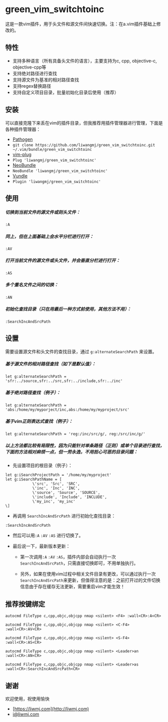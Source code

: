 # green_vim_switchtoinc

这是一款vim插件，用于头文件和源文件间快速切换。注：在a.vim插件基础上修改的。

## 特性

* 支持多种语言（所有具备头文件的语言），主要支持为c, cpp, objective-c, objective-cpp等
* 支持绝对路径进行查找
* 支持源文件为基准的相对路径查找
* 支持regex替换路径
* 支持自定义项目目录，批量初始化目录后使用（推荐）

## 安装

可以直接克隆下来丢在vim的插件目录，但我推荐用插件管理器进行管理，下面是各种插件管理器：

*  [Pathogen](https://github.com/tpope/vim-pathogen)
  * `git clone https://github.com/liwangmj/green_vim_switchtoinc.git ~/.vim/bundle/green_vim_switchtoinc`
*  [vim-plug](https://github.com/junegunn/vim-plug)
  * `Plug 'liwangmj/green_vim_switchtoinc'`
*  [NeoBundle](https://github.com/Shougo/neobundle.vim)
  * `NeoBundle 'liwangmj/green_vim_switchtoinc'`
*  [Vundle](https://github.com/gmarik/vundle)
  * `Plugin 'liwangmj/green_vim_switchtoinc'`

## 使用

##### 切换到当前文件的源文件或则头文件：
```
:A
```

##### 同上，但在上面基础上会水平分栏进行打开：
```
:AV
```

##### 打开当前文件的源文件或头文件，并会垂直分栏进行打开：
```
:AS
```

##### 多个重名文件之间的切换：
```
:AN
```

##### 初始化查找目录（只在用最后一种方式前使用，其他方法不用）：
```
:SearchIncAndSrcPath
```

## 设置

需要设置源文件和头文件的查找目录，通过 `g:alternateSearchPath` 来设置。

##### 基于源文件的相对路径查找（如下是默认值）：
```
let g:alternateSearchPath = 'sfr:../source,sfr:../src,sfr:../include,sfr:../inc'
```

##### 基于绝对路径查找（例子）：
```
let g:alternateSearchPath = 'abs:/home/my/myporject/inc,abs:/home/my/myproject/src'
```

##### 基于vim正则表达式查找（例子）：
```
let g:alternateSearchPath = 'reg:/inc/src/g/, reg:/src/inc/g/'
```

##### 以上方法都比较有局限性，因为只能针对单条路径（正则）或单个目录进行查找，下面的方法相对麻烦一点，但一劳永逸，不用担心可恶的目录问题：

* 先设置项目的根目录（例子）：
```
let g:iSearchProjectPath = '/home/my/myproject'
let g:iSearchPathName = [
            \'src', 'Src', 'SRC',
            \'inc', 'Inc', 'INC',
            \'source', 'Source', 'SOURCE',
            \'include', 'Include', 'INCLUDE',
            \'my_inc', 'my_inc'
\]
```

* 再调用 `SearchIncAndSrcPath` 进行初始化查找目录：
```
:SearchIncAndSrcPath
```

* 然后可以用`:A` `:AV` `:AS` 进行切换了。

* 最后说一下，最新版本更新：

	* 第一次调用`:A` `:AV` `:AS`，插件内部会自动执行一次 `SearchIncAndSrcPath`，只需直接切换即可，不用单独执行。

	* 另外，如果在使用vim过程中相关文件目录有更改，可以通过执行一次 `SearchIncAndSrcPath`来更新，但值得注意的是：之前打开过的文件切换信息由于存在缓存无法更新，需要重启vim才能生效！

## 推荐按键绑定
	autocmd FileType c,cpp,objc,objcpp nmap <silent> <F4> :wall<CR>:A<CR>

	autocmd FileType c,cpp,objc,objcpp nmap <silent> <C-F4> :wall<CR>:AV<CR>

	autocmd FileType c,cpp,objc,objcpp nmap <silent> <S-F4> :wall<CR>:AS<CR>

	autocmd FileType c,cpp,objc,objcpp nmap <silent> <Leader>an :wall<CR>:AN<CR>

	autocmd FileType c,cpp,objc,objcpp nmap <silent> <Leader>as :wall<CR>:SearchIncAndSrcPath<CR>


## 谢谢

欢迎使用，祝使用愉快

* [https://liwmj.com](http://liwmj.com)
* [i@liwmj.com](mailto:i@liwmj.com)

